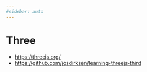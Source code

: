 ```yaml
---
#sidebar: auto
---
```


# Three

* https://threejs.org/
* https://github.com/josdirksen/learning-threejs-third
